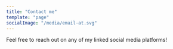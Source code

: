 ```yaml
---
title: "Contact me"
template: "page"
socialImage: "/media/email-at.svg"
---
```


Feel free to reach out on any of my linked social media platforms!